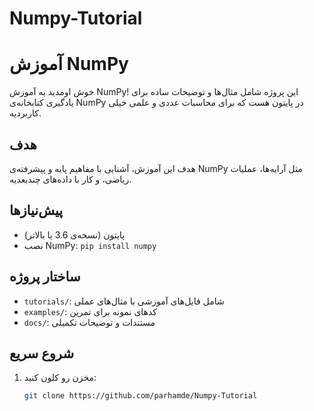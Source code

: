 # Numpy-Tutorial
# آموزش NumPy

خوش اومدید به آموزش NumPy! این پروژه شامل مثال‌ها و توضیحات ساده برای یادگیری کتابخانه‌ی NumPy در پایتون هست که برای محاسبات عددی و علمی خیلی کاربردیه.

## هدف
هدف این آموزش، آشنایی با مفاهیم پایه و پیشرفته‌ی NumPy مثل آرایه‌ها، عملیات ریاضی، و کار با داده‌های چندبعدیه.

## پیش‌نیازها
- پایتون (نسخه‌ی 3.6 یا بالاتر)
- نصب NumPy: `pip install numpy`

## ساختار پروژه
- `tutorials/`: شامل فایل‌های آموزشی با مثال‌های عملی
- `examples/`: کدهای نمونه برای تمرین
- `docs/`: مستندات و توضیحات تکمیلی

## شروع سریع
1. مخزن رو کلون کنید:
   ```bash
   git clone https://github.com/parhamde/Numpy-Tutorial